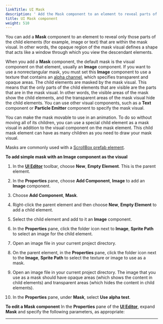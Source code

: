 ```yaml
---
linkTitle: UI Mask
description: ' Add the Mask component to an element to reveal parts of the child element in Open 3D Engine. '
title: UI Mask component
weight: 510
---
```


You can add a **Mask** component to an element to reveal only those parts of the child elements (for example, image or text) that are within the mask visual. In other words, the opaque region of the mask visual defines a shape that acts like a window through which you view the descendant elements.


When you add a **Mask** component, the default mask is the visual component on that element, usually an **Image** component. If you want to use a nonrectangular mask, you must set this **Image** component to use a texture that contains an [alpha channel](/docs/user-guide/appendix/glossary#alpha-channel), which specifies transparent and opaque areas. The child elements are masked by the mask visual. This means that the only parts of the child elements that are visible are the parts that are in the mask visual. In other words, the visible areas of the mask show the child elements, and the transparent areas of the mask visual hide the child elements. You can use other visual components, such as a **Text** component or **Particle Emitter** component to specify the mask visual.

You can make the mask movable to use in an animation. To do so without moving all of its children, you can use a special child element as a mask visual in addition to the visual component on the mask element. This child mask element can have as many children as you need to draw your mask visual.

Masks are commonly used with a [ScrollBox prefab element](./components-scrollbox).

**To add simple mask with an Image component as the visual**

1. In the [**UI Editor**](/docs/user-guide/interactivity/user-interface/editor/working) toolbar, choose **New**, **Empty Element**. This is the parent element.

1. In the **Properties** pane, choose **Add Component**, **Image** to add an **Image** component.

1. Choose **Add Component**, **Mask**.

1. Right-click the parent element and then choose **New**, **Empty Element** to add a child element.

1. Select the child element and add to it an **Image** component.

1. In the **Properties** pane, click the folder icon next to **Image**, **Sprite Path** to select an image for the child element.

1. Open an image file in your current project directory.

1. On the parent element, in the **Properties** pane, click the folder icon next to the **Image**, **Sprite Path** to select the texture or image to use as a mask.

1. Open an image file in your current project directory. The image that you use as a mask should have opaque areas (which shows the content in child elements) and transparent areas (which hides the content in child elements).

1. In the **Properties** pane, under **Mask**, select **Use alpha test**.

**To edit a Mask component**
In the **Properties** pane of the [**UI Editor**](/docs/user-guide/interactivity/user-interface/editor/working), expand **Mask** and specify the following parameters, as appropriate:
****
